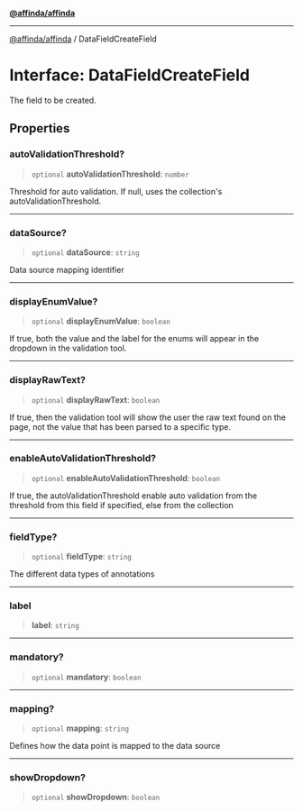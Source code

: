 [**@affinda/affinda**](../README.md)

***

[@affinda/affinda](../globals.md) / DataFieldCreateField

# Interface: DataFieldCreateField

The field to be created.

## Properties

### autoValidationThreshold?

> `optional` **autoValidationThreshold**: `number`

Threshold for auto validation. If null, uses the collection's autoValidationThreshold.

***

### dataSource?

> `optional` **dataSource**: `string`

Data source mapping identifier

***

### displayEnumValue?

> `optional` **displayEnumValue**: `boolean`

If true, both the value and the label for the enums will appear in the dropdown in the validation tool.

***

### displayRawText?

> `optional` **displayRawText**: `boolean`

If true, then the validation tool will show the user the raw text found on the page, not the value that has been parsed to a specific type.

***

### enableAutoValidationThreshold?

> `optional` **enableAutoValidationThreshold**: `boolean`

If true, the autoValidationThreshold enable auto validation from the threshold from this field if specified, else from the collection

***

### fieldType?

> `optional` **fieldType**: `string`

The different data types of annotations

***

### label

> **label**: `string`

***

### mandatory?

> `optional` **mandatory**: `boolean`

***

### mapping?

> `optional` **mapping**: `string`

Defines how the data point is mapped to the data source

***

### showDropdown?

> `optional` **showDropdown**: `boolean`

